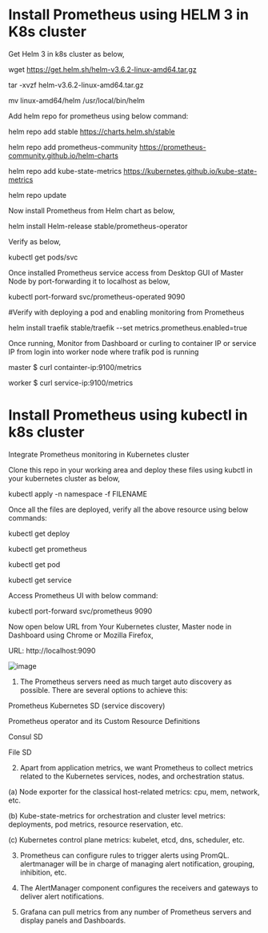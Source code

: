 # Install Prometheus using HELM 3 in K8s cluster 

Get Helm 3 in k8s cluster as below,

wget https://get.helm.sh/helm-v3.6.2-linux-amd64.tar.gz

tar -xvzf helm-v3.6.2-linux-amd64.tar.gz

mv linux-amd64/helm /usr/local/bin/helm

Add helm repo for prometheus using below command:

helm repo add stable https://charts.helm.sh/stable

helm repo add prometheus-community https://prometheus-community.github.io/helm-charts

helm repo add kube-state-metrics https://kubernetes.github.io/kube-state-metrics

helm repo update

Now install Prometheus from Helm chart as below,

helm install Helm-release stable/prometheus-operator

Verify as below,

kubectl get pods/svc

Once installed Prometheus service access from Desktop GUI of Master Node by port-forwarding it to localhost as below,

kubectl port-forward svc/prometheus-operated 9090

#Verify with deploying a pod and enabling monitoring from Prometheus

helm install traefik stable/traefik --set metrics.prometheus.enabled=true

Once running, Monitor from Dashboard or curling to container IP or service IP from login into worker node where trafik pod is running

master $ curl containter-ip:9100/metrics

worker $ curl service-ip:9100/metrics

# Install Prometheus using kubectl in k8s cluster
Integrate Prometheus monitoring in Kubernetes cluster

Clone this repo in your working area and deploy these files using kubctl in your kubernetes cluster as below,

kubectl apply -n namespace -f FILENAME
  
Once all the files are deployed, verify all the above resource using below commands:

kubectl get deploy

kubectl get prometheus

kubectl get pod

kubectl get service
  
Access Prometheus UI with below command:
  
kubectl port-forward svc/prometheus 9090
  
Now open below URL from Your Kubernetes cluster, Master node in Dashboard using Chrome or Mozilla Firefox,
  
URL: http://localhost:9090

![image](https://user-images.githubusercontent.com/35297246/124373840-77142e00-dcb3-11eb-886a-c5274427d381.png)

1. The Prometheus servers need as much target auto discovery as possible. There are several options to achieve this:

Prometheus Kubernetes SD (service discovery)

Prometheus operator and its Custom Resource Definitions

Consul SD

File SD

2. Apart from application metrics, we want Prometheus to collect metrics related to the Kubernetes services, nodes, and orchestration status.

(a) Node exporter for the classical host-related metrics: cpu, mem, network, etc.

(b) Kube-state-metrics for orchestration and cluster level metrics: deployments, pod metrics, resource reservation, etc.

(c) Kubernetes control plane metrics: kubelet, etcd, dns, scheduler, etc.

3. Prometheus can configure rules to trigger alerts using PromQL. alertmanager will be in charge of managing alert notification, grouping, inhibition, etc.

4. The AlertManager component configures the receivers and gateways to deliver alert notifications.

5. Grafana can pull metrics from any number of Prometheus servers and display panels and Dashboards.
